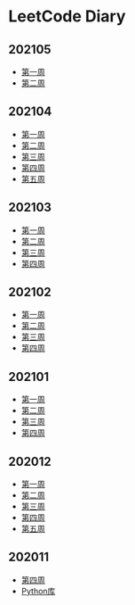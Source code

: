 <!--
 * @Description: 
 * @Autor: Au3C2
 * @Date: 2020-11-28 17:28:26
 * @LastEditors: Au3C2
 * @LastEditTime: 2021-05-17 15:07:31
-->
# LeetCode Diary
## 202105
* [第一周](Note/202105第1周.md)
* [第二周](Note/202105第2周.md)

## 202104
* [第一周](Note/202104第1周.md)
* [第二周](Note/202104第2周.md)
* [第三周](Note/202104第3周.md)
* [第四周](Note/202104第4周.md)
* [第五周](Note/202104第5周.md)

## 202103
* [第一周](Note/202103第1周.md)
* [第二周](Note/202103第2周.md)
* [第三周](Note/202103第3周.md)
* [第四周](Note/202103第4周.md)

## 202102
* [第一周](Note/202102第1周.md)
* [第二周](Note/202102第2周.md)
* [第三周](Note/202102第3周.md)
* [第四周](Note/202102第4周.md)

## 202101
* [第一周](Note/202101第1周.md)
* [第二周](Note/202101第2周.md)
* [第三周](Note/202101第3周.md)
* [第四周](Note/202101第4周.md)

## 202012
* [第一周](Note/202012第1周.md)
* [第二周](Note/202012第2周.md)
* [第三周](Note/202012第3周.md)
* [第四周](Note/202012第4周.md)
* [第五周](Note/202012第5周.md)

## 202011
* [第四周](Note/202011第4周.md)
* [Python库](Note/python标准库.md)